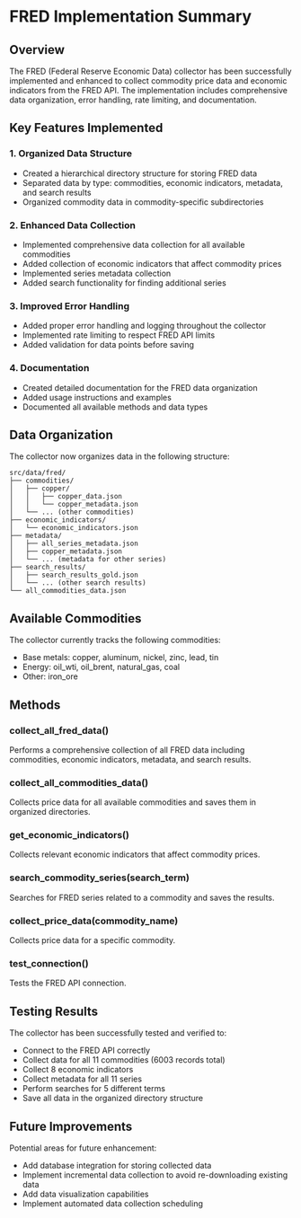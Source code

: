 # FRED Implementation Summary

## Overview
The FRED (Federal Reserve Economic Data) collector has been successfully implemented and enhanced to collect commodity price data and economic indicators from the FRED API. The implementation includes comprehensive data organization, error handling, rate limiting, and documentation.

## Key Features Implemented

### 1. Organized Data Structure
- Created a hierarchical directory structure for storing FRED data
- Separated data by type: commodities, economic indicators, metadata, and search results
- Organized commodity data in commodity-specific subdirectories

### 2. Enhanced Data Collection
- Implemented comprehensive data collection for all available commodities
- Added collection of economic indicators that affect commodity prices
- Implemented series metadata collection
- Added search functionality for finding additional series

### 3. Improved Error Handling
- Added proper error handling and logging throughout the collector
- Implemented rate limiting to respect FRED API limits
- Added validation for data points before saving

### 4. Documentation
- Created detailed documentation for the FRED data organization
- Added usage instructions and examples
- Documented all available methods and data types

## Data Organization

The collector now organizes data in the following structure:
```
src/data/fred/
├── commodities/
│   ├── copper/
│   │   ├── copper_data.json
│   │   └── copper_metadata.json
│   └── ... (other commodities)
├── economic_indicators/
│   └── economic_indicators.json
├── metadata/
│   ├── all_series_metadata.json
│   ├── copper_metadata.json
│   └── ... (metadata for other series)
├── search_results/
│   ├── search_results_gold.json
│   └── ... (other search results)
└── all_commodities_data.json
```

## Available Commodities

The collector currently tracks the following commodities:
- Base metals: copper, aluminum, nickel, zinc, lead, tin
- Energy: oil_wti, oil_brent, natural_gas, coal
- Other: iron_ore

## Methods

### collect_all_fred_data()
Performs a comprehensive collection of all FRED data including commodities, economic indicators, metadata, and search results.

### collect_all_commodities_data()
Collects price data for all available commodities and saves them in organized directories.

### get_economic_indicators()
Collects relevant economic indicators that affect commodity prices.

### search_commodity_series(search_term)
Searches for FRED series related to a commodity and saves the results.

### collect_price_data(commodity_name)
Collects price data for a specific commodity.

### test_connection()
Tests the FRED API connection.

## Testing Results

The collector has been successfully tested and verified to:
- Connect to the FRED API correctly
- Collect data for all 11 commodities (6003 records total)
- Collect 8 economic indicators
- Collect metadata for all 11 series
- Perform searches for 5 different terms
- Save all data in the organized directory structure

## Future Improvements

Potential areas for future enhancement:
- Add database integration for storing collected data
- Implement incremental data collection to avoid re-downloading existing data
- Add data visualization capabilities
- Implement automated data collection scheduling